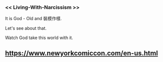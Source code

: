 ###  << Living-With-Narcissism >>

It is God - Old and 裝模作樣.

Let's see about that.

Watch God take this world with it.

## https://www.newyorkcomiccon.com/en-us.html
